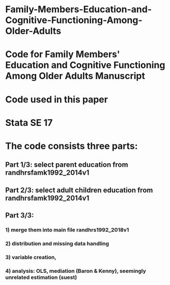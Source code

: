 # Family-Members-Education-and-Cognitive-Functioning-Among-Older-Adults
# Code for Family Members' Education and Cognitive Functioning Among Older Adults Manuscript
# Code used in this paper
# Stata SE 17
# The code consists three parts:
## Part 1/3: select parent education from randhrsfamk1992_2014v1
## Part 2/3: select adult children education from randhrsfamk1992_2014v1
## Part 3/3: 
### 1) merge them into main file randhrs1992_2018v1
### 2) distribution and missing data handling
### 3) variable creation,
### 4) analysis: OLS, mediation (Baron & Kenny), seemingly unrelated estimation (suest)

